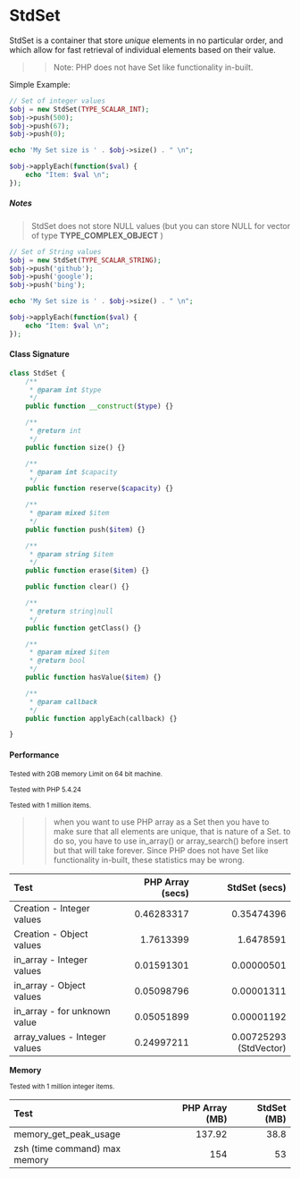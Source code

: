 # StdSet

StdSet is a container that store *unique* elements in no particular order,
and which allow for fast retrieval of individual elements based on their value.

>> Note: PHP does not have Set like functionality in-built.

Simple Example:

```php
// Set of integer values
$obj = new StdSet(TYPE_SCALAR_INT);
$obj->push(500);
$obj->push(67);
$obj->push(0);

echo 'My Set size is ' . $obj->size() . " \n";

$obj->applyEach(function($val) {
    echo "Item: $val \n";
});
```

##### Notes
> StdSet does not store NULL values  (but you can store NULL for vector of type **TYPE_COMPLEX_OBJECT** )

```php
// Set of String values
$obj = new StdSet(TYPE_SCALAR_STRING);
$obj->push('github');
$obj->push('google');
$obj->push('bing');

echo 'My Set size is ' . $obj->size() . " \n";

$obj->applyEach(function($val) {
    echo "Item: $val \n";
});
```

#### Class Signature

```php
class StdSet {
    /**
     * @param int $type
     */
    public function __construct($type) {}

    /**
     * @return int
     */
    public function size() {}

    /**
     * @param int $capacity
     */
    public function reserve($capacity) {}

    /**
     * @param mixed $item
     */
    public function push($item) {}

    /**
     * @param string $item
     */
    public function erase($item) {}

    public function clear() {}

    /**
     * @return string|null
     */
    public function getClass() {}

    /**
     * @param mixed $item
     * @return bool
     */
    public function hasValue($item) {}

    /**
     * @param callback
     */
    public function applyEach(callback) {}

}
```

#### Performance

<sub>Tested with 2GB memory Limit on 64 bit machine.</sub>

<sub>Tested with PHP 5.4.24</sub>

<sub>Tested with 1 million items.</sub>

>> when you want to use PHP array as a Set then you have to make sure that
>> all elements are unique, that is nature of a Set.
>> to do so, you have to use in_array() or array_search() before insert
>> but that will take forever.
>> Since PHP does not have Set like functionality in-built, these statistics may be wrong.


| Test   | PHP Array (secs) | StdSet (secs) |
| :----- | ---------------: | ---------------: |
| Creation - Integer values | 0.46283317 | 0.35474396 |
| Creation - Object values | 1.7613399 | 1.6478591 |
| in_array - Integer values | 0.01591301 | 0.00000501 |
| in_array - Object values | 0.05098796 | 0.00001311 |
| in_array - for unknown value | 0.05051899 | 0.00001192 |
| array_values - Integer values | 0.24997211 | 0.00725293 (StdVector) |



**Memory**

<sub>Tested with 1 million integer items.</sub>

| Test   | PHP Array (MB) | StdSet (MB) |
| :----- | ---------------: | ---------------: |
| memory_get_peak_usage | 137.92 | 38.8 |
| zsh (time command) max memory | 154 | 53  |
